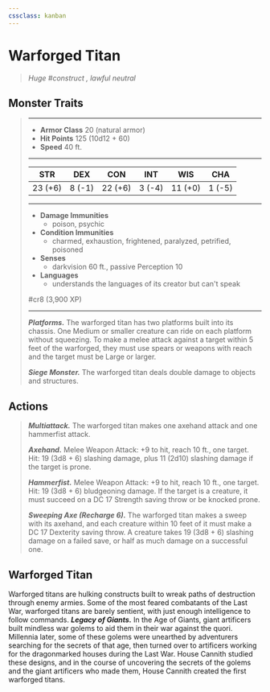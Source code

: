 ```yaml
---
cssclass: kanban
---
```


# Warforged Titan
>*Huge #construct , lawful neutral*
## Monster Traits
>___
>- **Armor Class** 20 (natural armor)
>- **Hit Points** 125 (10d12 + 60)
>- **Speed** 40 ft.
>___
>|STR|DEX|CON|INT|WIS|CHA|
>|:---:|:---:|:---:|:---:|:---:|:---:|
>|23 (+6)|8 (-1)|22 (+6)|3 (-4)|11 (+0)|1 (-5)|
>___
>- **Damage Immunities**
>	 - poison, psychic
>- **Condition Immunities**
>	 - charmed, exhaustion, frightened, paralyzed, petrified, poisoned
>- **Senses**
>	 - darkvision 60 ft., passive Perception 10
>- **Languages**
>	 - understands the languages of its creator but can't speak
>
> #cr8 (3,900 XP)
>___
>***Platforms.*** The warforged titan has two platforms built into its chassis. One Medium or smaller creature can ride on each platform without squeezing. To make a melee attack against a target within 5 feet of the warforged, they must use spears or weapons with reach and the target must be Large or larger.  
>
>***Siege Monster.*** The warforged titan deals double damage to objects and structures.  
>
## Actions
>***Multiattack.*** The warforged titan makes one axehand attack and one hammerfist attack.  
>
>***Axehand.*** Melee Weapon Attack: +9 to hit, reach 10 ft., one target. Hit: 19 (3d8 + 6) slashing damage, plus 11 (2d10) slashing damage if the target is prone.  
>
>***Hammerfist.*** Melee Weapon Attack: +9 to hit, reach 10 ft., one target. Hit: 19 (3d8 + 6) bludgeoning damage. If the target is a creature, it must succeed on a DC 17 Strength saving throw or be knocked prone.  
>
>***Sweeping Axe (Recharge 6).*** The warforged titan makes a sweep with its axehand, and each creature within 10 feet of it must make a DC 17 Dexterity saving throw. A creature takes 19 (3d8 + 6) slashing damage on a failed save, or half as much damage on a successful one.
## Warforged Titan
Warforged titans are hulking constructs built to wreak paths of destruction through enemy armies. Some of the most feared combatants of the Last War, warforged titans are barely sentient, with just enough intelligence to follow commands.
***Legacy of Giants.*** In the Age of Giants, giant artificers built mindless war golems to aid them in their war against the quori. Millennia later, some of these golems were unearthed by adventurers searching for the secrets of that age, then turned over to artificers working for the dragonmarked houses during the Last War. House Cannith studied these designs, and in the course of uncovering the secrets of the golems and the giant artificers who made them, House Cannith created the first warforged titans.